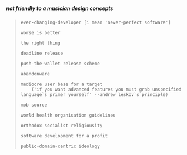 ##### not friendly to a musician design concepts
>```
> ever-changing-developer [i mean 'never-perfect software']
> 
> worse is better
> 
> the right thing
> 
> deadline release
> 
> push-the-wallet release scheme
> 
> abandonware
> 
> mediocre user base for a target
>     ('if you want advanced features you must grab unspecified language`s primer yourself' --andrew leskov`s principle)
>     
> mob source
> 
> world health organisation guidelines
> 
> orthodox socialist religiousity
> 
> software development for a profit
> 
> public-domain-centric ideology
> ```
